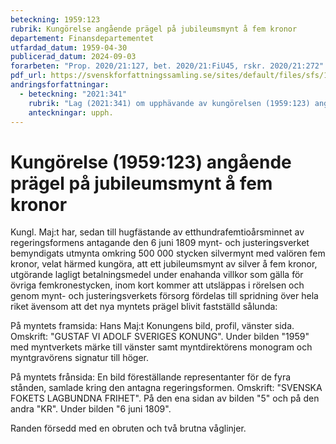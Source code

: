 ```yaml
---
beteckning: 1959:123
rubrik: Kungörelse angående prägel på jubileumsmynt å fem kronor
departement: Finansdepartementet
utfardad_datum: 1959-04-30
publicerad_datum: 2024-09-03
forarbeten: "Prop. 2020/21:127, bet. 2020/21:FiU45, rskr. 2020/21:272"
pdf_url: https://svenskforfattningssamling.se/sites/default/files/sfs/1959-04/SFS1959-123.pdf
andringsforfattningar:
  - beteckning: "2021:341"
    rubrik: "Lag (2021:341) om upphävande av kungörelsen (1959:123) angående prägel på jubileumsmynt å fem kronor"
    anteckningar: upph.
---
```


# Kungörelse (1959:123) angående prägel på jubileumsmynt å fem kronor

Kungl. Maj:t har, sedan till hugfästande av etthundrafemtioårsminnet av regeringsformens antagande den 6 juni 1809 mynt- och justeringsverket bemyndigats utmynta omkring 500 000 stycken silvermynt med valören fem kronor, velat härmed kungöra, att ett jubileumsmynt av silver å fem kronor, utgörande lagligt betalningsmedel under enahanda villkor som gälla för övriga femkronestycken, inom kort kommer att utsläppas i rörelsen och genom mynt- och justeringsverkets försorg fördelas till spridning över hela riket ävensom att det nya myntets prägel blivit fastställd sålunda:

På myntets framsida: Hans Maj:t Konungens bild, profil, vänster sida. Omskrift: "GUSTAF VI ADOLF SVERIGES KONUNG". Under bilden "1959" med myntverkets märke till vänster samt myntdirektörens monogram och myntgravörens signatur till höger.

På myntets frånsida: En bild föreställande representanter för de fyra stånden, samlade kring den antagna regeringsformen. Omskrift: "SVENSKA FOKETS LAGBUNDNA FRIHET". På den ena sidan av bilden "5" och på den andra "KR". Under bilden "6 juni 1809".

Randen försedd med en obruten och två brutna våglinjer.